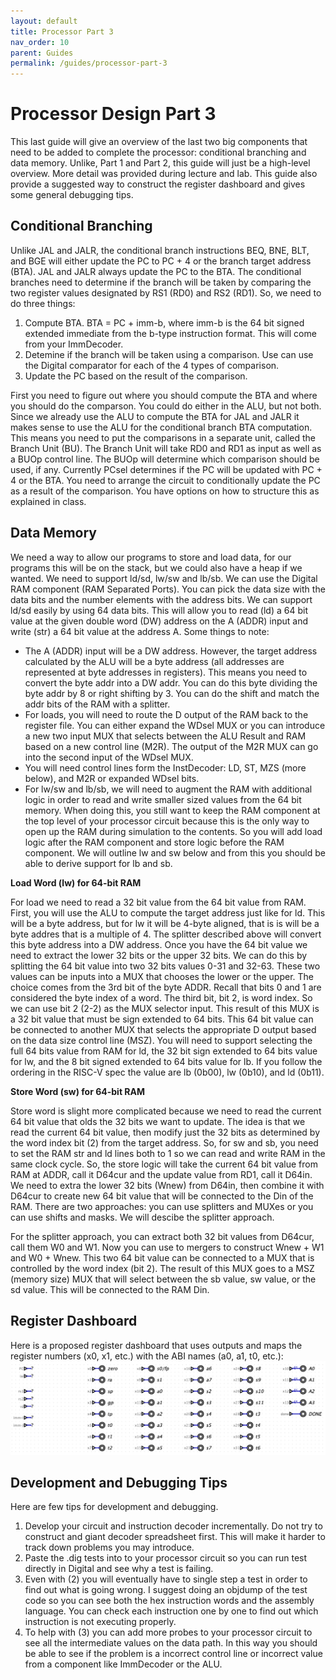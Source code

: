 ```yaml
---
layout: default
title: Processor Part 3
nav_order: 10
parent: Guides
permalink: /guides/processor-part-3
---
```


# Processor Design Part 3

This last guide will give an overview of the last two big components that need to be added to complete the processor: conditional branching and data memory. Unlike, Part 1 and Part 2, this guide will just be a high-level overview. More detail was provided during lecture and lab. This guide also provide a suggested way to construct the register dashboard and gives some general debugging tips.

## Conditional Branching

Unlike JAL and JALR, the conditional branch instructions BEQ, BNE, BLT, and BGE will either update the PC to PC + 4 or the branch target address (BTA). JAL and JALR always update the PC to the BTA. The conditional branches need to determine if the branch will be taken by comparing the two register values designated by RS1 (RD0) and RS2 (RD1). So, we need to do three things:

1. Compute BTA. BTA = PC + imm-b, where imm-b is the 64 bit signed extended immediate from the b-type instruction format. This will come from your ImmDecoder.
1. Detemine if the branch will be taken using a comparison. Use can use the Digital comparator for each of the 4 types of comparison.
1. Update the PC based on the result of the comparison.

First you need to figure out where you should compute the BTA and where you should do the comparson. You could do either in the ALU, but not both. Since we already use the ALU to compute the BTA for JAL and JALR it makes sense to use the ALU for the conditional branch BTA computation. This means you need to put the comparisons in a separate unit, called the Branch Unit (BU).
The Branch Unit will take RD0 and RD1 as input as well as a BUOp control line. The BUOp will determine which comparison should be used, if any. Currently PCsel determines if the PC will be updated with PC + 4 or the BTA. You need to arrange the circuit to conditionally update the PC as a result of the comparison. You have options on how to structure this as explained in class.

## Data Memory

We need a way to allow our programs to store and load data, for our programs this will be on the stack, but we could also have a heap if we wanted. We need to support ld/sd, lw/sw and lb/sb. We can use the Digital RAM component (RAM Separated Ports). You can pick the data size with the data bits and the number elements with the address bits. We can support ld/sd easily by using 64 data bits. This will allow you to read (ld) a 64 bit value at the given double word (DW) address on the A (ADDR) input and write (str) a 64 bit value at the address A. Some things to note:
- The A (ADDR) input will be a DW address. However, the target address calculated by the ALU will be a byte address (all addresses are represented at byte addresses in registers). This means you need to convert the byte addr into a DW addr. You can do this byte dividing the byte addr by 8 or right shifting by 3. You can do the shift and match the addr bits of the RAM with a splitter.
- For loads, you will need to route the D output of the RAM back to the register file. You can either expand the WDsel MUX or you can introduce a new two input MUX that selects between the ALU Result and RAM based on a new control line (M2R). The output of the M2R MUX can go into the second input of the WDsel MUX.
- You will need control lines form the InstDecoder: LD, ST, MZS (more below), and M2R or expanded WDsel bits.
- For lw/sw and lb/sb, we will need to augment the RAM with additional logic in order to read and write smaller sized values from the 64 bit memory. When doing this, you still want to keep the RAM component at the top level of your processor circuit because this is the only way to open up the RAM during simulation to the contents. So you will add load logic after the RAM component and store logic before the RAM component. We will outline lw and sw below and from this you should be able to derive support for lb and sb.

**Load Word (lw) for 64-bit RAM**

For load we need to read a 32 bit value from the 64 bit value from RAM. First, you will use the ALU to compute the target address just like for ld. This will be a byte address, but for lw it will be 4-byte aligned, that is is will be a byte addres that is a multiple of 4. The splitter described above will convert this byte address into a DW address. Once you have the 64 bit value we need to extract the lower 32 bits or the upper 32 bits. We can do this by splitting the 64 bit value into two 32 bits values 0-31 and 32-63. These two values can be inputs into a MUX that chooses the lower or the upper. The choice comes from the 3rd bit of the byte ADDR. Recall that bits 0 and 1 are considered the byte index of a word. The third bit, bit 2, is word index. So we can use bit 2 (2-2) as the MUX selector input. This result of this MUX is a 32 bit value that must be sign extended to 64 bits. This 64 bit value can be connected to another MUX that selects the appropriate D output based on the data size control line (MSZ). You will need to support selecting the full 64 bits value from RAM for ld, the 32 bit sign extended to 64 bits value for lw, and the 8 bit signed extended to 64 bits value for lb. If you follow the ordering in the RISC-V spec the value are lb (0b00), lw (0b10), and ld (0b11).

**Store Word (sw) for 64-bit RAM**

Store word is slight more complicated because we need to read the current 64 bit value that olds the 32 bits we want to update. The idea is that we read the current 64 bit value, then modify just the 32 bits as determined by the word index bit (2) from the target address. So, for sw and sb, you need to set the RAM str and ld lines both to 1 so we can read and write RAM in the same clock cycle. So, the store logic will take the current 64 bit value from RAM at ADDR, call it D64cur and the update value from RD1, call it D64in. We need to extra the lower 32 bits (Wnew) from D64in, then combine it with D64cur to create new 64 bit value that will be connected to the Din of the RAM. There are two approaches: you can use splitters and MUXes or you can use shifts and masks. We will descibe the splitter approach.

For the splitter approach, you can extract both 32 bit values from D64cur, call them W0 and W1. Now you can use to mergers to construct Wnew + W1 and W0 + Wnew. This two 64 bit value can be connected to a MUX that is controlled by the word index (bit 2). The result of this MUX goes to a MSZ (memory size) MUX that will select between the sb value, sw value, or the sd value. This will be connected to the RAM Din.

## Register Dashboard 

Here is a proposed register dashboard that uses outputs and maps the register numbers (x0, x1, etc.) with the ABI names (a0, a1, t0, etc.):
![register-dashboard](processor-register-dashboard.png)


## Development and Debugging Tips

Here are few tips for development and debugging.
1. Develop your circuit and instruction decoder incrementally. Do not try to construct and giant decoder spreadsheet first. This will make it harder to track down problems you may introduce.
1. Paste the .dig tests into to your processor circuit so you can run test directly in Digital and see why a test is failing.
1. Even with (2) you will eventually have to single step a test in order to find out what is going wrong. I suggest doing an objdump of the test code so you can see both the hex instruction words and the assembly language. You can check each instruction one by one to find out which instruction is not executing properly.
1. To help with (3) you can add more probes to your processor circuit to see all the intermediate values on the data path. In this way you should be able to see if the problem is a incorrect control line or incorrect value from a component like ImmDecoder or the ALU.
